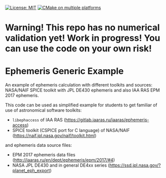 [![License: MIT](https://img.shields.io/badge/License-MIT-yellow.svg)](https://opensource.org/licenses/MIT) [![CMake on multiple platforms](https://github.com/Ornstein89/ephemeris_generic_example/actions/workflows/cmake-multi-platform.yml/badge.svg)](https://github.com/Ornstein89/ephemeris_generic_example/actions/workflows/cmake-multi-platform.yml)

# Warning! This repo has no numerical validation yet! Work in progress! You can use the code on your own risk!


# Ephemeris Generic Example

An example of ephemeris calculation with different toolkits and sources: NASA/NAIF SPICE toolkit with JPL DE430 ephemeris and also IAA RAS EPM 2017 ephemeris.

This code can be used as simplified example for students to get familiar of use of astronomical software toolkits:

* `libephaccess` of IAA RAS (https://gitlab.iaaras.ru/iaaras/ephemeris-access)
* SPICE toolkit (CSPICE port for C language) of NASA/NAIF (https://naif.jpl.nasa.gov/naif/toolkit.html)

and ephemeris data source files:

* EPM 2017 ephemeris data files (http://iaaras.ru/en/dept/ephemeris/epm/2017/#4)
* NASA JPL DE430 and in general DE4xx series (https://ssd.jpl.nasa.gov/?planet_eph_export)
